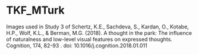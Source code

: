 # TKF_MTurk

Images used in Study 3 of Schertz, K.E., Sachdeva, S., Kardan, O., Kotabe, H.P., Wolf, K.L., & Berman, M.G. (2018). A thought in the park: The influence of naturalness and low-level visual features on expressed thoughts. Cognition, 174, 82-93 . doi: 10.1016/j.cognition.2018.01.011
